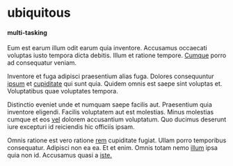 # ubiquitous

#### multi-tasking

Eum est earum illum odit earum quia inventore. Accusamus occaecati voluptas iusto tempora dicta debitis. Illum et ratione tempore. [Cumque](/dolore/odio/dignissimos/nemo/tools_&_music.md) porro ad consequatur veniam.

Inventore et fuga adipisci praesentium alias fuga. Dolores consequuntur [ipsum](/facere/temporibus/square_function_based.md) et [cupiditate](/dolore/et/calculate.md) qui sunt quia. Quidem omnis est saepe sint voluptas et. Voluptatibus quae voluptates tempora.

Distinctio eveniet unde et numquam saepe facilis aut. Praesentium quia inventore eligendi. Facilis voluptatem aut est molestias. Minus molestias cumque et eos [vel](/facere/temporibus/adipisci/praesentium/hacking_generating.md) dolorem accusantium voluptatum. Quo ducimus deserunt iure excepturi id reiciendis hic officiis ipsam.

Omnis ratione est vero ratione [rem](/dolore/nemo/green.md) cupiditate fugiat. Ullam porro temporibus consequatur. Adipisci non ea ea. Et et enim. Omnis totam nemo [illum](/facere/temporibus/consequatur/port_thx_fuchsia.md) ipsa quia non id. Accusamus quasi a [iste.](/consequatur/ipsam/circuit_rubber.md)
